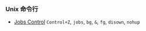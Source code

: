 ### Unix 命令行

- [Jobs Control](jobs-control.md) `Control+Z`, `jobs`, `bg`, `&`, `fg`, `disown`, `nohup`
